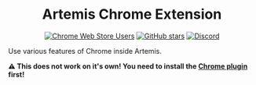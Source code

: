 <div align="center">
  <h1>Artemis Chrome Extension</h1>

  [![Chrome Web Store Users](https://img.shields.io/chrome-web-store/users/igeafpfidcnjnbhldbacoaghgibgjmpg)](https://chrome.google.com/webstore/detail/artemis-rgb/igeafpfidcnjnbhldbacoaghgibgjmpg)
  [![GitHub stars](https://img.shields.io/github/stars/Artemis-RGB/Artemis.Plugins.Modules.Chrome.svg)](https://github.com/Artemis-RGB/Artemis.Plugins.Modules.Chrome/stargazers)
  [![Discord](https://img.shields.io/discord/392093058352676874?logo=discord&logoColor=white)](https://discord.gg/S3MVaC9)
</div>

Use various features of Chrome inside Artemis.

**⚠️ This does not work on it's own! You need to install the [Chrome plugin](https://github.com/Artemis-RGB/Artemis.Plugins.Modules.Chrome) first!**
